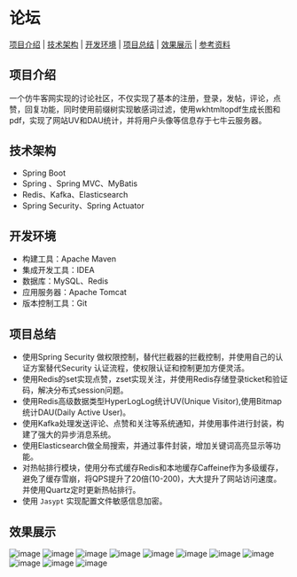 # 论坛







[项目介绍](#项目介绍) | [技术架构](#技术架构) | [开发环境](#开发环境) | [项目总结](#项目总结) | [效果展示](#效果展示) | [参考资料](#参考资料)





## 项目介绍

一个仿牛客网实现的讨论社区，不仅实现了基本的注册，登录，发帖，评论，点赞，回复功能，同时使用前缀树实现敏感词过滤，使用wkhtmltopdf生成长图和pdf，实现了网站UV和DAU统计，并将用户头像等信息存于七牛云服务器。    

## 技术架构

- Spring Boot
- Spring 、Spring MVC、MyBatis
- Redis、Kafka、Elasticsearch
- Spring Security、Spring Actuator

## 开发环境

- 构建工具：Apache Maven
- 集成开发工具：IDEA
- 数据库：MySQL、Redis
- 应用服务器：Apache Tomcat
- 版本控制工具：Git

## 项目总结



- 使用Spring Security 做权限控制，替代拦截器的拦截控制，并使用自己的认证方案替代Security 认证流程，使权限认证和控制更加方便灵活。
- 使用Redis的set实现点赞，zset实现关注，并使用Redis存储登录ticket和验证码，解决分布式session问题。
- 使用Redis高级数据类型HyperLogLog统计UV(Unique Visitor),使用Bitmap统计DAU(Daily Active User)。
- 使用Kafka处理发送评论、点赞和关注等系统通知，并使用事件进行封装，构建了强大的异步消息系统。
- 使用Elasticsearch做全局搜索，并通过事件封装，增加关键词高亮显示等功能。
- 对热帖排行模块，使用分布式缓存Redis和本地缓存Caffeine作为多级缓存，避免了缓存雪崩，将QPS提升了20倍(10-200)，大大提升了网站访问速度。并使用Quartz定时更新热帖排行。
- 使用 `Jasypt` 实现配置文件敏感信息加密。


## 效果展示
![image](https://user-images.githubusercontent.com/94364292/186612037-e6e6a315-14e3-4b23-82e5-02afc1b14410.png)
![image](https://user-images.githubusercontent.com/94364292/186612298-e0bec4b2-c06d-4a4f-ada8-ff5788a8630a.png)
![image](https://user-images.githubusercontent.com/94364292/186612389-f04577cf-9b19-40f0-9837-c0266ce5c2b0.png)
![image](https://user-images.githubusercontent.com/94364292/186612451-89aafa26-5c35-41ee-b542-8531e84a1676.png)
![image](https://user-images.githubusercontent.com/94364292/186612718-fc242bd8-f1f5-4af8-b86b-8696a40da70a.png)
![image](https://user-images.githubusercontent.com/94364292/186612781-6ddf4208-27a4-4a6e-b83f-84bfef031a1b.png)
![image](https://user-images.githubusercontent.com/94364292/186612879-f770fa05-b0ec-4a58-b5c7-9a9816876cae.png)
![image](https://user-images.githubusercontent.com/94364292/186612941-a923f80d-c4f6-4393-a05a-5c1dcf92b3c5.png)
![image](https://user-images.githubusercontent.com/94364292/186613022-8f37e98e-9044-432f-90b9-e48104fa4005.png)
![image](https://user-images.githubusercontent.com/94364292/186613071-7483d704-a725-478d-9394-68a16e0c9f55.png)
![image](https://user-images.githubusercontent.com/94364292/186613181-c3e6c63e-79d8-4c58-935d-378920065022.png)


